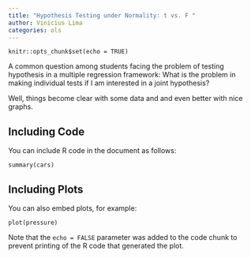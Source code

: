 ```yaml
---
title: "Hypothesis Testing under Normality: t vs. F "
author: Vinicius Lima
categories: ols
---
```


```{r setup, include=FALSE}
knitr::opts_chunk$set(echo = TRUE)
```
A common question among students facing the problem of testing hypothesis in a multiple regression framework: What is the problem in making individual tests if I am interested in a joint hypothesis?

Well, things become clear with some data and and even better with nice graphs.
<!--end_excerpt-->
## Including Code

You can include R code in the document as follows:

```{r cars}
summary(cars)
```

## Including Plots

You can also embed plots, for example:

```{r pressure, echo=FALSE}
plot(pressure)
```

Note that the `echo = FALSE` parameter was added to the code chunk to prevent printing of the R code that generated the plot.
